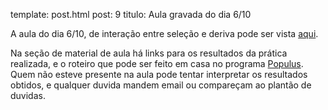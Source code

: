 template: post.html
post: 9
titulo: Aula gravada do dia 6/10

A aula do dia 6/10, de interação entre seleção e deriva pode ser
vista [aqui](http://iptv.usp.br/portal/video.action?idItem=24406).

Na seção de material de aula há links para os resultados da
prática realizada, e o roteiro que pode ser feito em casa no programa
[Populus](http://www.cbs.umn.edu/research/resources/populus/download-populus).
Quem não esteve presente na aula pode tentar interpretar os
resultados obtidos, e qualquer duvida mandem email ou compareçam ao
plantão de duvidas.
